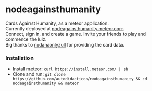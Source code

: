 # nodeagainsthumanity
Cards Against Humanity, as a meteor application.  
Currently deployed at [nodeagainsthumanity.meteor.com](https://nodeagainsthumanity.meteor.com)  
Connect, sign in, and create a game. Invite your friends to play and commence the lulz.  
Big thanks to [nodanaonlyzull](https://github.com/nodanaonlyzuul/against-humanity/blob/master/source/cards.json) for providing the card data.

### Installation
* Install meteor: `curl https://install.meteor.com/ | sh`
* Clone and run: `git clone https://github.com/autodidacticon/nodeagainsthumanity && cd nodeagainsthumanity && meteor`


